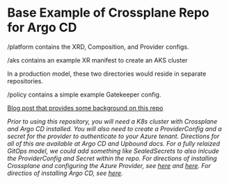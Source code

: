 # Base Example of Crossplane Repo for Argo CD
/platform contains the XRD, Composition, and Provider configs.

/aks contains an example XR manifest to create an AKS cluster

In a production model, these two directories would reside in separate repositories.

/policy contains a simple example Gatekeeper config.

[Blog post that provides some background on this repo](https://vrelevant.net/crossplane-and-gitops-lets-get-to-the-good-stuff/)

_Prior to using this repository, you will need a K8s cluster with Crossplane and Argo CD installed. You will also need to create a ProviderConfig and a secret for the provider to authenticate to your Azure tenant. Directions for all of this are available at Argo CD and Upbound docs. For a fully relaized GitOps model, we could add something like SealedSecrets to also inlcude the ProviderConfig and Secret within the repo. For directions of installing Crossplane and configuring the Azure Provider, see [here](https://crossplane.io/docs/v1.6/reference/install.html#install-crossplane) and [here](https://crossplane.io/docs/v1.6/cloud-providers/azure/azure-provider.html). For directios of installing Argo CD, see [here](https://argo-cd.readthedocs.io/en/stable/getting_started/)._

